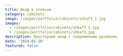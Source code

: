 ```yaml
---
title: Шкаф в спальню
category: cabinets
image: /images/portfolio/cabinets/shkaf3_1.jpg
images:
  - /images/portfolio/cabinets/shkaf3_1.jpg
  - /images/portfolio/cabinets/shkaf3.jpg
description: Просторный шкаф с современным дизайном.
date: '2024-01-28'
featured: false
---
```



